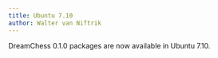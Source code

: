 ```yaml
---
title: Ubuntu 7.10
author: Walter van Niftrik
---
```

DreamChess 0.1.0 packages are now available in Ubuntu 7.10.
